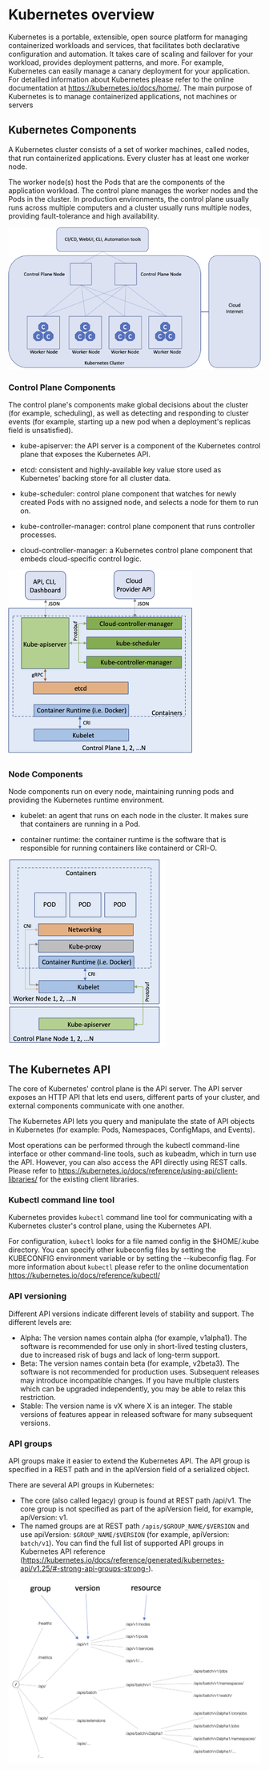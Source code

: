 # Kubernetes overview

Kubernetes is a portable, extensible, open source platform for managing containerized workloads and services, that facilitates both declarative configuration and automation.
It takes care of scaling and failover for your workload, provides deployment patterns, and more. For example, Kubernetes can easily manage a canary deployment for your application. For detailled information about Kubernetes please refer to the online documentation at <https://kubernetes.io/docs/home/>. The main purpose of Kubernetes is to manage containerized applications, not machines or servers

## Kubernetes Components

A Kubernetes cluster consists of a set of worker machines, called nodes, that run containerized applications. Every cluster has at least one worker node.

The worker node(s) host the Pods that are the components of the application workload. The control plane manages the worker nodes and the Pods in the cluster. In production environments, the control plane usually runs across multiple computers and a cluster usually runs multiple nodes, providing fault-tolerance and high availability.

![orchestration-platform](./images/orchestration-platform.png)

### Control Plane Components

The control plane's components make global decisions about the cluster (for example, scheduling), as well as detecting and responding to cluster events (for example, starting up a new pod when a deployment's replicas field is unsatisfied).

- kube-apiserver: the API server is a component of the Kubernetes control plane that exposes the Kubernetes API.

- etcd: consistent and highly-available key value store used as Kubernetes' backing store for all cluster data.

- kube-scheduler: control plane component that watches for newly created Pods with no assigned node, and selects a node for them to run on.

- kube-controller-manager: control plane component that runs controller processes.

- cloud-controller-manager: a Kubernetes control plane component that embeds cloud-specific control logic.

![contol-plane](./images/control-plane.png)

### Node Components

Node components run on every node, maintaining running pods and providing the Kubernetes runtime environment.

- kubelet: an agent that runs on each node in the cluster. It makes sure that containers are running in a Pod.

- container runtime: the container runtime is the software that is responsible for running containers like containerd or CRI-O.

![worker-node](./images/worker-node.png)

## The Kubernetes API

The core of Kubernetes' control plane is the API server. The API server exposes an HTTP API that lets end users, different parts of your cluster, and external components communicate with one another.

The Kubernetes API lets you query and manipulate the state of API objects in Kubernetes (for example: Pods, Namespaces, ConfigMaps, and Events).

Most operations can be performed through the kubectl command-line interface or other command-line tools, such as kubeadm, which in turn use the API. However, you can also access the API directly using REST calls. Please refer to <https://kubernetes.io/docs/reference/using-api/client-libraries/> for the existing client libraries.

### Kubectl command line tool

Kubernetes provides `kubectl` command line tool for communicating with a Kubernetes cluster's control plane, using the Kubernetes API.

For configuration, `kubectl` looks for a file named config in the $HOME/.kube directory. You can specify other kubeconfig files by setting the KUBECONFIG environment variable or by setting the --kubeconfig flag. For more information about `kubectl` please refer to the online documentation <https://kubernetes.io/docs/reference/kubectl/>

### API versioning

Different API versions indicate different levels of stability and support. The different levels are:

- Alpha: The version names contain alpha (for example, v1alpha1). The software is recommended for use only in short-lived testing clusters, due to increased risk of bugs and lack of long-term support.
- Beta: The version names contain beta (for example, v2beta3). The software is not recommended for production uses. Subsequent releases may introduce incompatible changes. If you have multiple clusters which can be upgraded independently, you may be able to relax this restriction.
- Stable: The version name is vX where X is an integer. The stable versions of features appear in released software for many subsequent versions.

### API groups

API groups make it easier to extend the Kubernetes API. The API group is specified in a REST path and in the apiVersion field of a serialized object.

There are several API groups in Kubernetes:

- The core (also called legacy) group is found at REST path /api/v1. The core group is not specified as part of the apiVersion field, for example, apiVersion: v1.
- The named groups are at REST path `/apis/$GROUP_NAME/$VERSION` and use apiVersion: `$GROUP_NAME/$VERSION` (for example, apiVersion: `batch/v1`). You can find the full list of supported API groups in Kubernetes API reference (<https://kubernetes.io/docs/reference/generated/kubernetes-api/v1.25/#-strong-api-groups-strong->).

![api-groups](./images/api-groups.png)
